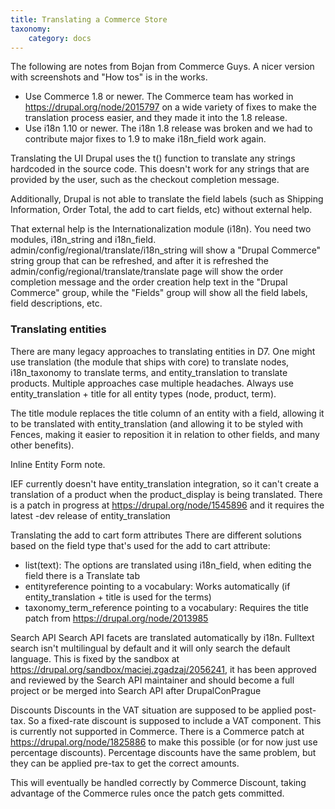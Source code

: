 ```yaml
---
title: Translating a Commerce Store
taxonomy:
    category: docs
---
```


The following are notes from Bojan from Commerce Guys. A nicer version with screenshots and "How tos" is in the works.

- Use Commerce 1.8 or newer.
The Commerce team has worked in https://drupal.org/node/2015797 on a wide variety of fixes to make the translation process easier, and they made it into the 1.8 release.
- Use i18n 1.10 or newer. The i18n 1.8 release was broken and we had to contribute major fixes to 1.9 to make i18n_field work again.

Translating the UI
Drupal uses the t() function to translate any strings hardcoded in the source code.
This doesn't work for any strings that are provided by the user, such as the checkout completion message.

Additionally, Drupal is not able to translate the field labels (such as Shipping Information, Order Total, the add to cart fields, etc) without external help.

That external help is the Internationalization module (i18n). You need two modules, i18n_string and i18n_field. admin/config/regional/translate/i18n_string will show a "Drupal Commerce" string group that can be refreshed, and after it is refreshed the admin/config/regional/translate/translate page will show the order completion message and the order creation help text in the "Drupal Commerce" group, while the "Fields" group will show all the field labels, field descriptions, etc.

<h3>Translating entities</h3>
There are many legacy approaches to translating entities in D7. One might use translation (the module that ships with core) to translate nodes, i18n_taxonomy to translate terms, and entity_translation to translate products. Multiple approaches case multiple headaches. Always use entity_translation + title for all entity types (node, product, term).

The title module replaces the title column of an entity with a field, allowing it to be translated with entity_translation (and allowing it to be styled with Fences, making it easier to reposition it in relation to other fields, and many other benefits).

Inline Entity Form note.

IEF currently doesn't have entity_translation integration, so it can't create a translation of a product when the product_display is being
translated. There is a patch in progress at https://drupal.org/node/1545896 and it requires the latest -dev release of entity_translation

Translating the add to cart form attributes
There are different solutions based on the field type that's used for the add to cart attribute:

- list(text): The options are translated using i18n_field, when editing the field there is a Translate tab
- entityreference pointing to a vocabulary: Works automatically (if entity_translation + title is used for the terms)
- taxonomy_term_reference pointing to a vocabulary: Requires the title patch from https://drupal.org/node/2013985

Search API
Search API facets are translated automatically by i18n. Fulltext search isn't multilingual by default and it will only search the default language. This is fixed by the sandbox at https://drupal.org/sandbox/maciej.zgadzaj/2056241, it has been approved and reviewed by the Search API maintainer and should become a full project or be merged into Search API after DrupalConPrague

Discounts
Discounts in the VAT situation are supposed to be applied post-tax. So a fixed-rate discount is supposed to include a VAT component. This is currently not supported in Commerce. There is a Commerce patch at https://drupal.org/node/1825886 to make this possible (or for now just use percentage discounts).
Percentage discounts have the same problem, but they can be applied pre-tax to get the correct amounts.

This will eventually be handled correctly by Commerce Discount, taking advantage of the Commerce rules once the patch gets committed.